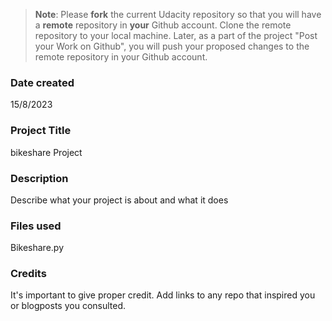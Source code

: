 >**Note**: Please **fork** the current Udacity repository so that you will have a **remote** repository in **your** Github account. Clone the remote repository to your local machine. Later, as a part of the project "Post your Work on Github", you will push your proposed changes to the remote repository in your Github account.

### Date created
15/8/2023

### Project Title
bikeshare Project 

### Description
Describe what your project is about and what it does

### Files used
Bikeshare.py 

### Credits
It's important to give proper credit. Add links to any repo that inspired you or blogposts you consulted.


